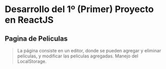 # Desarrollo del 1º (Primer) Proyecto en ReactJS

## Pagina de Peliculas

> La página consiste en un editor, donde se pueden agregar y eliminar peliculas, y modificar las peliculas agregadas.
> Manejo del LocalStorage.
